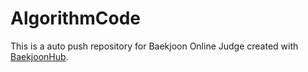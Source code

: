 # AlgorithmCode
This is a auto push repository for Baekjoon Online Judge created with [BaekjoonHub](https://github.com/BaekjoonHub/BaekjoonHub).
